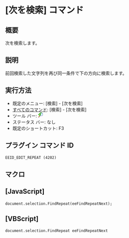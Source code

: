 # \[次を検索\] コマンド

## 概要

次を検索します。

## 説明

前回検索した文字列を再び同一条件で下の方向に検索します。

## 実行方法

- 既定のメニュー: \[検索\] \- \[次を検索\]
- [すべてのコマンド](../../glossary/allcommands): \[検索\] \- \[次を検索\]
- ツール バー: ![](../../images/editrepeat.gif)
- ステータス バー: なし
- 既定のショートカット: F3

## プラグイン コマンド ID

```
EEID_EDIT_REPEAT (4202)
```

## マクロ

## \[JavaScript\]

```
document.selection.FindRepeat(eeFindRepeatNext);
```

## \[VBScript\]

```
document.selection.FindRepeat eeFindRepeatNext
```
